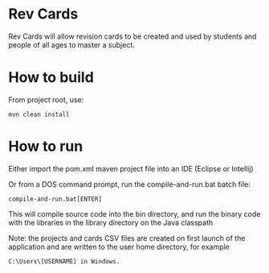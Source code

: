 # Rev Cards

Rev Cards will allow revision cards to be created and used by students and people of all ages to master a subject.

# How to build
From project root, use:
```
mvn clean install
```

# How to run
Either import the pom.xml maven project file into an IDE (Eclipse or Intellij) 

Or from a DOS command prompt, run the compile-and-run.bat batch file:

```
compile-and-run.bat[ENTER]
```
 
This will compile source code into the bin directory, and run the binary code with the libraries in the library directory on the Java classpath

Note: the projects and cards CSV files are created on first launch of the application and are written to the user home directory, for example 
```
C:\Users\[USERNAME] in Windows.
``` 